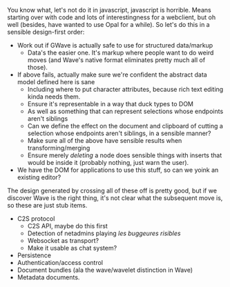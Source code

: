 You know what, let's not do it in javascript, javascript is horrible. Means starting over with code and lots of interestingness for a webclient, but oh well (besides, have wanted to use Opal for a while). So let's do this in a sensible design-first order:

* Work out if GWave is actually safe to use for structured data/markup
    * Data's the easier one. It's markup where people want to do weird moves (and Wave's native format eliminates pretty much all of those).
* If above fails, actually make sure we're confident the abstract data model defined here is sane
    * Including where to put character attributes, because rich text editing kinda needs them.
    * Ensure it's representable in a way that duck types to DOM
    * As well as something that can represent selections whose endpoints aren't siblings
    * Can we define the effect on the document and clipboard of cutting a selection whose endpoints aren't siblings, in a sensible manner?
    * Make sure all of the above have sensible results when transforming/merging
    * Ensure merely *deleting* a node does sensible things with inserts that would be inside it (probably nothing, just warn the user).
* We have the DOM for applications to use this stuff, so can we yoink an existing editor?

The design generated by crossing all of these off is pretty good, but if we discover Wave is the right thing, it's not clear what the subsequent move is, so these are just stub items.

* C2S protocol
    * C2S API, maybe do this first
    * Detection of netadmins playing *les buggeures risibles*
    * Websocket as transport?
    * Make it usable as chat system?
* Persistence
* Authentication/access control
* Document bundles (ala the wave/wavelet distinction in Wave)
* Metadata documents.
